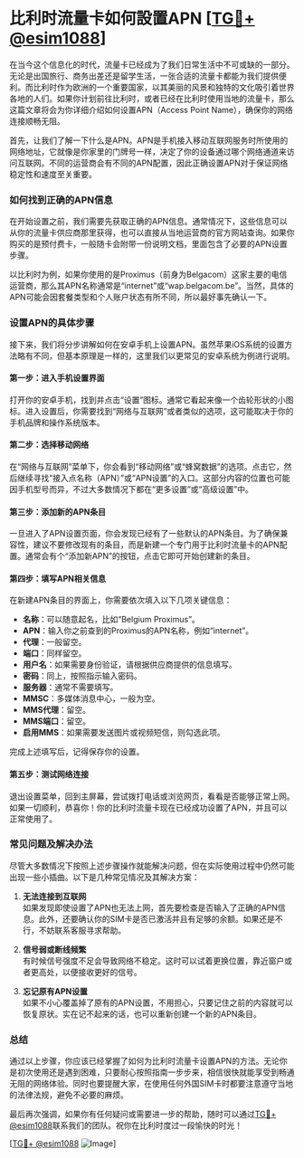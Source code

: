 # 比利时流量卡如何設置APN [[TG💪+ @esim1088](https://t.me/s/esim1088)]

在当今这个信息化的时代，流量卡已经成为了我们日常生活中不可或缺的一部分。无论是出国旅行、商务出差还是留学生活，一张合适的流量卡都能为我们提供便利。而比利时作为欧洲的一个重要国家，以其美丽的风景和独特的文化吸引着世界各地的人们。如果你计划前往比利时，或者已经在比利时使用当地的流量卡，那么这篇文章将会为你详细介绍如何设置APN（Access Point Name），确保你的网络连接顺畅无阻。

首先，让我们了解一下什么是APN。APN是手机接入移动互联网服务时所使用的网络地址，它就像是你家里的门牌号一样，决定了你的设备通过哪个网络通道来访问互联网。不同的运营商会有不同的APN配置，因此正确设置APN对于保证网络稳定性和速度至关重要。

### 如何找到正确的APN信息

在开始设置之前，我们需要先获取正确的APN信息。通常情况下，这些信息可以从你的流量卡供应商那里获得，也可以直接从当地运营商的官方网站查询。如果你购买的是预付费卡，一般随卡会附带一份说明文档，里面包含了必要的APN设置步骤。

以比利时为例，如果你使用的是Proximus（前身为Belgacom）这家主要的电信运营商，那么其APN名称通常是“internet”或“wap.belgacom.be”。当然，具体的APN可能会因套餐类型和个人账户状态有所不同，所以最好事先确认一下。

### 设置APN的具体步骤

接下来，我们将分步讲解如何在安卓手机上设置APN。虽然苹果iOS系统的设置方法略有不同，但基本原理是一样的，这里我们以更常见的安卓系统为例进行说明。

#### 第一步：进入手机设置界面

打开你的安卓手机，找到并点击“设置”图标。通常它看起来像一个齿轮形状的小图标。进入设置后，你需要找到“网络与互联网”或者类似的选项，这可能取决于你的手机品牌和操作系统版本。

#### 第二步：选择移动网络

在“网络与互联网”菜单下，你会看到“移动网络”或“蜂窝数据”的选项。点击它，然后继续寻找“接入点名称（APN）”或“APN设置”的入口。这部分内容的位置也可能因手机型号而异，不过大多数情况下都在“更多设置”或“高级设置”中。

#### 第三步：添加新的APN条目

一旦进入了APN设置页面，你会发现已经有了一些默认的APN条目。为了确保兼容性，建议不要修改现有的条目，而是新建一个专门用于比利时流量卡的APN配置。通常会有个“添加新APN”的按钮，点击它即可开始创建新的条目。

#### 第四步：填写APN相关信息

在新建APN条目的界面上，你需要依次填入以下几项关键信息：

- **名称**：可以随意起名，比如“Belgium Proximus”。
- **APN**：输入你之前查到的Proximus的APN名称，例如“internet”。
- **代理**：一般留空。
- **端口**：同样留空。
- **用户名**：如果需要身份验证，请根据供应商提供的信息填写。
- **密码**：同上，按照指示输入密码。
- **服务器**：通常不需要填写。
- **MMSC**：多媒体消息中心，一般为空。
- **MMS代理**：留空。
- **MMS端口**：留空。
- **启用MMS**：如果需要发送图片或视频短信，则勾选此项。

完成上述填写后，记得保存你的设置。

#### 第五步：测试网络连接

退出设置菜单，回到主屏幕，尝试拨打电话或浏览网页，看看是否能够正常上网。如果一切顺利，恭喜你！你的比利时流量卡现在已经成功设置了APN，并且可以正常使用了。

### 常见问题及解决办法

尽管大多数情况下按照上述步骤操作就能解决问题，但在实际使用过程中仍然可能出现一些小插曲。以下是几种常见情况及其解决方案：

1. **无法连接到互联网**  
   如果发现即使设置了APN也无法上网，首先要检查是否输入了正确的APN信息。此外，还要确认你的SIM卡是否已激活并且有足够的余额。如果还是不行，不妨联系客服寻求帮助。

2. **信号弱或断线频繁**  
   有时候信号强度不足会导致网络不稳定。这时可以试着更换位置，靠近窗户或者更高处，以便接收更好的信号。

3. **忘记原有APN设置**  
   如果不小心覆盖掉了原有的APN设置，不用担心，只要记住之前的内容就可以恢复原状。实在记不起来的话，也可以重新创建一个新的APN条目。

### 总结

通过以上步骤，你应该已经掌握了如何为比利时流量卡设置APN的方法。无论你是初次使用还是遇到困难，只要耐心按照指南一步步来，相信很快就能享受到畅通无阻的网络体验。同时也要提醒大家，在使用任何外国SIM卡时都要注意遵守当地的法律法规，避免不必要的麻烦。

最后再次强调，如果你有任何疑问或需要进一步的帮助，随时可以通过[TG💪+ @esim1088](https://t.me/s/esim1088)联系我们的团队。祝你在比利时度过一段愉快的时光！

[[TG💪+ @esim1088](https://t.me/s/esim1088) ![Image](https://i.postimg.cc/4NQfJmqS/Snipaste-2025-05-13-00-14-12.png)]